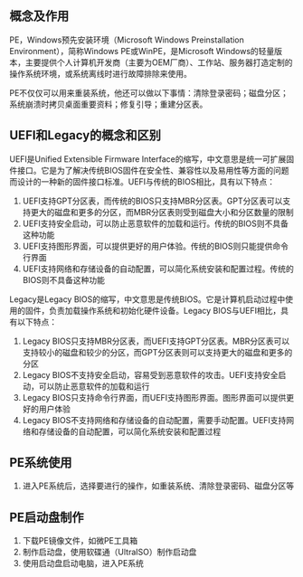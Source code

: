 
## 概念及作用

PE，Windows预先安装环境（Microsoft Windows Preinstallation Environment），简称Windows PE或WinPE，是Microsoft Windows的轻量版本，主要提供个人计算机开发商（主要为OEM厂商）、工作站、服务器打造定制的操作系统环境，或系统离线时进行故障排除来使用。

PE不仅仅可以用来重装系统，他还可以做以下事情：清除登录密码；磁盘分区；系统崩溃时拷贝桌面重要资料；修复引导；重建分区表。

## UEFI和Legacy的概念和区别
UEFI是Unified Extensible Firmware Interface的缩写，中文意思是统一可扩展固件接口。它是为了解决传统BIOS固件在安全性、兼容性以及易用性等方面的问题而设计的一种新的固件接口标准。UEFI与传统的BIOS相比，具有以下特点：

1. UEFI支持GPT分区表，而传统的BIOS只支持MBR分区表。GPT分区表可以支持更大的磁盘和更多的分区，而MBR分区表则受到磁盘大小和分区数量的限制
2. UEFI支持安全启动，可以防止恶意软件的加载和运行。传统的BIOS则不具备这种功能
3. UEFI支持图形界面，可以提供更好的用户体验。传统的BIOS则只能提供命令行界面
4. UEFI支持网络和存储设备的自动配置，可以简化系统安装和配置过程。传统的BIOS则不具备这种功能

Legacy是Legacy BIOS的缩写，中文意思是传统BIOS。它是计算机启动过程中使用的固件，负责加载操作系统和初始化硬件设备。Legacy BIOS与UEFI相比，具有以下特点：
1. Legacy BIOS只支持MBR分区表，而UEFI支持GPT分区表。MBR分区表可以支持较小的磁盘和较少的分区，而GPT分区表则可以支持更大的磁盘和更多的分区
2. Legacy BIOS不支持安全启动，容易受到恶意软件的攻击。UEFI支持安全启动，可以防止恶意软件的加载和运行
3. Legacy BIOS只支持命令行界面，而UEFI支持图形界面。图形界面可以提供更好的用户体验
4. Legacy BIOS不支持网络和存储设备的自动配置，需要手动配置。UEFI支持网络和存储设备的自动配置，可以简化系统安装和配置过程

## PE系统使用

1. 进入PE系统后，选择要进行的操作，如重装系统、清除登录密码、磁盘分区等

## PE启动盘制作

1. 下载PE镜像文件，如微PE工具箱
2. 制作启动盘，使用软碟通（UltraISO）制作启动盘
3. 使用启动盘启动电脑，进入PE系统